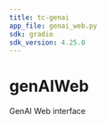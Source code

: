 ```yaml
---
title: tc-genai
app_file: genai_web.py
sdk: gradio
sdk_version: 4.25.0
---
```

# genAIWeb
GenAI Web interface
